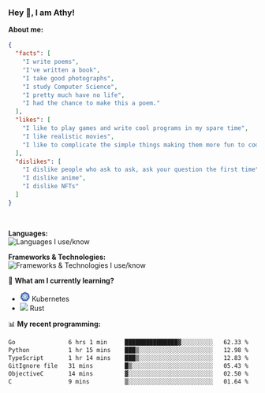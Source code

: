 ### Hey 👋, I am Athy!<br>

**About me:**


```json
{
  "facts": [
    "I write poems",
    "I've written a book",
    "I take good photographs",
    "I study Computer Science",
    "I pretty much have no life",
    "I had the chance to make this a poem."
  ],
  "likes": [
    "I like to play games and write cool programs in my spare time",
    "I like realistic movies",
    "I like to complicate the simple things making them more fun to code."
  ],
  "dislikes": [
    "I dislike people who ask to ask, ask your question the first time",
    "I dislike anime",
    "I dislike NFTs"
  ]
}
```
<br>


**Languages:**<br>
![Languages I use/know](https://skillicons.dev/icons?i=py,js,html,go,lua,java)

**Frameworks & Technologies:**<br />
![Frameworks & Technologies I use/know](https://skillicons.dev/icons?i=nodejs,nextjs,ts,react,express,docker,kubernetes,mysql,postgresql,mongodb,git,github,tailwind,prisma)

📙 **What am I currently learning?**

- <img height="20" src="https://github.com/devicons/devicon/blob/master/icons/kubernetes/kubernetes-plain.svg" />  Kubernetes
- <img height="20" src="https://cdn.jsdelivr.net/gh/devicons/devicon/icons/rust/rust-plain.svg" /> Rust

📊 **My recent programming:**

<!--START_SECTION:waka-->

```text
Go               6 hrs 1 min     ███████████████▓░░░░░░░░░   62.33 %
Python           1 hr 15 mins    ███▒░░░░░░░░░░░░░░░░░░░░░   12.98 %
TypeScript       1 hr 14 mins    ███▒░░░░░░░░░░░░░░░░░░░░░   12.83 %
GitIgnore file   31 mins         █▒░░░░░░░░░░░░░░░░░░░░░░░   05.43 %
ObjectiveC       14 mins         ▓░░░░░░░░░░░░░░░░░░░░░░░░   02.50 %
C                9 mins          ▒░░░░░░░░░░░░░░░░░░░░░░░░   01.64 %
```

<!--END_SECTION:waka-->
